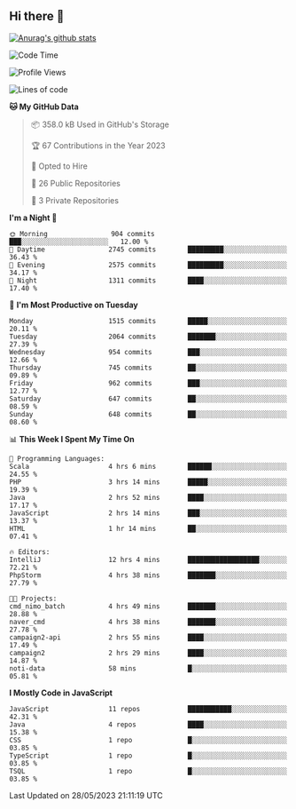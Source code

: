 ## Hi there 👋

[![Anurag's github stats](https://github-readme-stats.vercel.app/api?username=Songwonseok)](https://github.com/anuraghazra/github-readme-stats)



<!--START_SECTION:waka-->
![Code Time](http://img.shields.io/badge/Code%20Time-2%2C264%20hrs%2020%20mins-blue)

![Profile Views](http://img.shields.io/badge/Profile%20Views-0-blue)

![Lines of code](https://img.shields.io/badge/From%20Hello%20World%20I%27ve%20Written-35.0%20million%20lines%20of%20code-blue)

**🐱 My GitHub Data** 

> 📦 358.0 kB Used in GitHub's Storage 
 > 
> 🏆 67 Contributions in the Year 2023
 > 
> 💼 Opted to Hire
 > 
> 📜 26 Public Repositories 
 > 
> 🔑 3 Private Repositories 
 > 
**I'm a Night 🦉** 

```text
🌞 Morning                904 commits         ███░░░░░░░░░░░░░░░░░░░░░░   12.00 % 
🌆 Daytime                2745 commits        █████████░░░░░░░░░░░░░░░░   36.43 % 
🌃 Evening                2575 commits        █████████░░░░░░░░░░░░░░░░   34.17 % 
🌙 Night                  1311 commits        ████░░░░░░░░░░░░░░░░░░░░░   17.40 % 
```
📅 **I'm Most Productive on Tuesday** 

```text
Monday                   1515 commits        █████░░░░░░░░░░░░░░░░░░░░   20.11 % 
Tuesday                  2064 commits        ███████░░░░░░░░░░░░░░░░░░   27.39 % 
Wednesday                954 commits         ███░░░░░░░░░░░░░░░░░░░░░░   12.66 % 
Thursday                 745 commits         ██░░░░░░░░░░░░░░░░░░░░░░░   09.89 % 
Friday                   962 commits         ███░░░░░░░░░░░░░░░░░░░░░░   12.77 % 
Saturday                 647 commits         ██░░░░░░░░░░░░░░░░░░░░░░░   08.59 % 
Sunday                   648 commits         ██░░░░░░░░░░░░░░░░░░░░░░░   08.60 % 
```


📊 **This Week I Spent My Time On** 

```text
💬 Programming Languages: 
Scala                    4 hrs 6 mins        ██████░░░░░░░░░░░░░░░░░░░   24.55 % 
PHP                      3 hrs 14 mins       █████░░░░░░░░░░░░░░░░░░░░   19.39 % 
Java                     2 hrs 52 mins       ████░░░░░░░░░░░░░░░░░░░░░   17.17 % 
JavaScript               2 hrs 14 mins       ███░░░░░░░░░░░░░░░░░░░░░░   13.37 % 
HTML                     1 hr 14 mins        ██░░░░░░░░░░░░░░░░░░░░░░░   07.41 % 

🔥 Editors: 
IntelliJ                 12 hrs 4 mins       ██████████████████░░░░░░░   72.21 % 
PhpStorm                 4 hrs 38 mins       ███████░░░░░░░░░░░░░░░░░░   27.79 % 

🐱‍💻 Projects: 
cmd_nimo_batch           4 hrs 49 mins       ███████░░░░░░░░░░░░░░░░░░   28.88 % 
naver_cmd                4 hrs 38 mins       ███████░░░░░░░░░░░░░░░░░░   27.78 % 
campaign2-api            2 hrs 55 mins       ████░░░░░░░░░░░░░░░░░░░░░   17.49 % 
campaign2                2 hrs 29 mins       ████░░░░░░░░░░░░░░░░░░░░░   14.87 % 
noti-data                58 mins             █░░░░░░░░░░░░░░░░░░░░░░░░   05.81 % 
```

**I Mostly Code in JavaScript** 

```text
JavaScript               11 repos            ███████████░░░░░░░░░░░░░░   42.31 % 
Java                     4 repos             ████░░░░░░░░░░░░░░░░░░░░░   15.38 % 
CSS                      1 repo              █░░░░░░░░░░░░░░░░░░░░░░░░   03.85 % 
TypeScript               1 repo              █░░░░░░░░░░░░░░░░░░░░░░░░   03.85 % 
TSQL                     1 repo              █░░░░░░░░░░░░░░░░░░░░░░░░   03.85 % 
```




 Last Updated on 28/05/2023 21:11:19 UTC
<!--END_SECTION:waka-->
